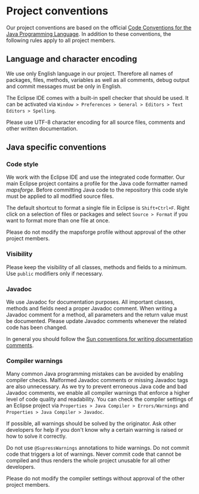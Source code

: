 # Project conventions #

Our project conventions are based on the official [Code Conventions for the Java Programming Language](http://www.oracle.com/technetwork/java/codeconv-138413.html). In addition to these conventions, the following rules apply to all project members.


## Language and character encoding ##

We use only English language in our project. Therefore all names of packages, files, methods, variables as well as all comments, debug output and commit messages must be only in English.

The Eclipse IDE comes with a built-in spell checker that should be used. It can be activated via `Window > Preferences > General > Editors > Text Editors > Spelling`.

Please use UTF-8 character encoding for all source files, comments and other written documentation.


## Java specific conventions ##

### Code style ###

We work with the Eclipse IDE and use the integrated code formatter. Our main Eclipse project contains a profile for the Java code formatter named _mapsforge_. Before committing Java code to the repository this code style must be applied to all modified source files.

The default shortcut to format a single file in Eclipse is `Shift+Ctrl+F`. Right click on a selection of files or packages and select `Source > Format` if you want to format more than one file at once.

Please do not modify the mapsforge profile without approval of the other project members.


### Visibility ###

Please keep the visibility of all classes, methods and fields to a minimum. Use `public` modifiers only if necessary.


### Javadoc ###

We use Javadoc for documentation purposes. All important classes, methods and fields need a proper Javadoc comment. When writing a Javadoc comment for a method, all parameters and the return value must be documented. Please update Javadoc comments whenever the related code has been changed.

In general you should follow the [Sun conventions for writing documentation comments](http://www.oracle.com/technetwork/java/javase/documentation/index-137868.html).


### Compiler warnings ###

Many common Java programming mistakes can be avoided by enabling compiler checks. Malformed Javadoc comments or missing Javadoc tags are also unnecessary. As we try to prevent erroneous Java code and bad Javadoc comments, we enable all compiler warnings that enforce a higher level of code quality and readability. You can check the compiler settings of an Eclipse project via `Properties > Java Compiler > Errors/Warnings` and `Properties > Java Compiler > Javadoc`.

If possible, all warnings should be solved by the originator. Ask other developers for help if you don't know why a certain warning is raised or how to solve it correctly.

Do not use `@SupressWarnings` annotations to hide warnings. Do not commit code that triggers a lot of warnings. Never commit code that cannot be compiled and thus renders the whole project unusable for all other developers.

Please do not modify the compiler settings without approval of the other project members.